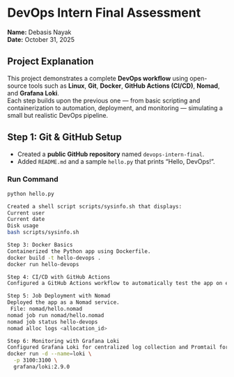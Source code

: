 
# DevOps Intern Final Assessment

**Name:** Debasis Nayak  
**Date:** October 31, 2025  

## Project Explanation

This project demonstrates a complete **DevOps workflow** using open-source tools such as **Linux**, **Git**, **Docker**, **GitHub Actions (CI/CD)**, **Nomad**, and **Grafana Loki**.  
Each step builds upon the previous one — from basic scripting and containerization to automation, deployment, and monitoring — simulating a small but realistic DevOps pipeline.


##  Step 1: Git & GitHub Setup

- Created a **public GitHub repository** named `devops-intern-final`.
- Added `README.md` and a sample `hello.py` that prints “Hello, DevOps!”.

###  Run Command
```bash
python hello.py

Created a shell script scripts/sysinfo.sh that displays:
Current user
Current date
Disk usage
bash scripts/sysinfo.sh

Step 3: Docker Basics
Containerized the Python app using Dockerfile.
docker build -t hello-devops .
docker run hello-devops

Step 4: CI/CD with GitHub Actions
Configured a GitHub Actions workflow to automatically test the app on every push.

Step 5: Job Deployment with Nomad
Deployed the app as a Nomad service.
 File: nomad/hello.nomad
nomad job run nomad/hello.nomad
nomad job status hello-devops
nomad alloc logs <allocation_id>

Step 6: Monitoring with Grafana Loki
Configured Grafana Loki for centralized log collection and Promtail for log forwarding.
docker run -d --name=loki \
  -p 3100:3100 \
  grafana/loki:2.9.0


